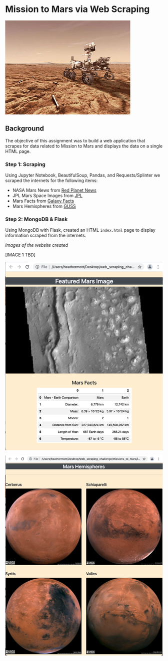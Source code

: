 # Mission to Mars via Web Scraping

![rover](Missions_to_Mars/Images/mars_rover_nasa.png)

## Background

The objective of this assignment was to build a web application that scrapes for data related to Mission to Mars and displays the data on a single HTML page.

### Step 1: Scraping

Using Jupyter Notebook, BeautifulSoup, Pandas, and Requests/Splinter we scraped the internets for the following items:
- NASA Mars News from [Red Planet News](https://redplanetscience.com)
- JPL Mars Space Images from [JPL](https://spaceimages-mars.com)
- Mars Facts from [Galaxy Facts](https://galaxyfacts-mars.com)
- Mars Hemispheres from [GUSS](https://marshemispheres.com)

### Step 2: MongoDB & Flask

Using MongoDB with Flask, created an HTML `index.html` page to display information scraped from the internets.

*Images of the website created*

[IMAGE 1 TBD]

![image2](Missions_to_Mars/Images/image2.png)

![image3](Missions_to_Mars/Images/image3.png)

